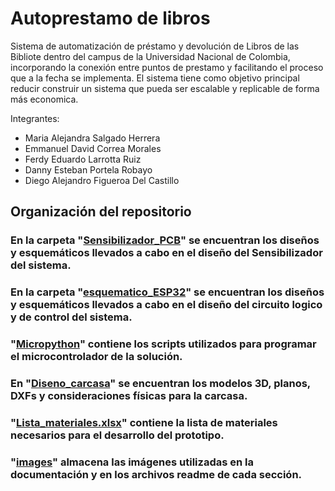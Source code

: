 # Autoprestamo de libros

Sistema de automatización de préstamo y devolución de Libros de las Bibliote dentro del campus de la Universidad Nacional de Colombia, incorporando la conexión entre puntos de prestamo y facilitando el proceso que a la fecha se implementa. El sistema tiene como objetivo principal reducir construir un sistema que pueda ser escalable y replicable de forma más economica.

Integrantes: 
* Maria Alejandra Salgado Herrera
* Emmanuel David Correa Morales
* Ferdy Eduardo Larrotta Ruiz
* Danny Esteban Portela Robayo
* Diego Alejandro Figueroa Del Castillo


## Organización del repositorio

### En la carpeta "[Sensibilizador_PCB](https://github.com/dfigueroa11/bibliotecas_autoprestamo_UNAL/tree/main/Sensibilizador_PCB)" se encuentran los diseños y esquemáticos llevados a cabo en el diseño del Sensibilizador del sistema.
### En la carpeta "[esquematico_ESP32](https://github.com/dfigueroa11/bibliotecas_autoprestamo_UNAL/tree/main/esquematico_ESP32)" se encuentran los diseños y esquemáticos llevados a cabo en el diseño del circuito logico y de control del sistema.
### "[Micropython](https://github.com/dfigueroa11/bibliotecas_autoprestamo_UNAL/tree/main/Micropython)" contiene los scripts utilizados para programar el microcontrolador de la solución.
### En "[Diseno_carcasa](https://github.com/dfigueroa11/bibliotecas_autoprestamo_UNAL/tree/main/Diseno_carcasa)" se encuentran los modelos 3D, planos, DXFs y consideraciones físicas para la carcasa. 
### "[Lista_materiales.xlsx](https://github.com/dfigueroa11/bibliotecas_autoprestamo_UNAL/blob/main/Lista_materiales.xlsx)" contiene la lista de materiales necesarios para el desarrollo del prototipo. 
### "[images](https://github.com/dfigueroa11/bibliotecas_autoprestamo_UNAL/tree/main/images)" almacena las imágenes utilizadas en la documentación y en los archivos readme de cada sección.



